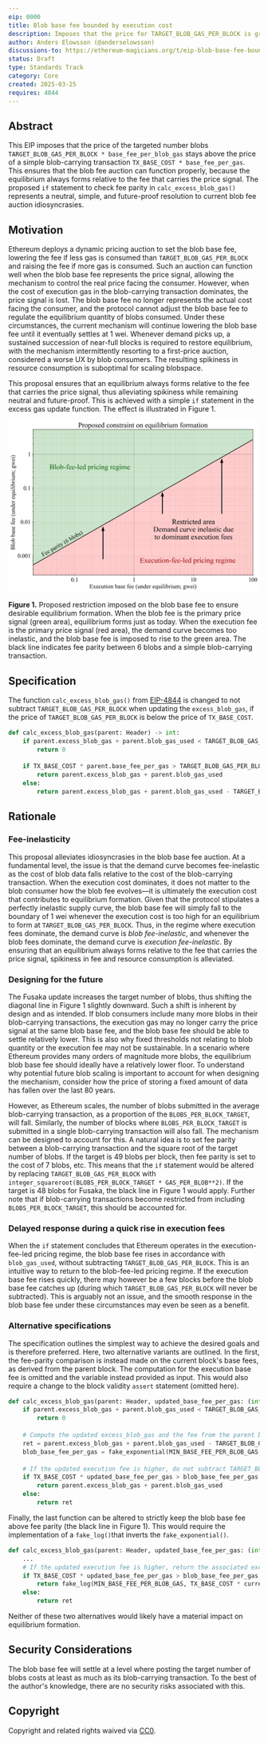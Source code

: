 ```yaml
---
eip: 0000
title: Blob base fee bounded by execution cost
description: Imposes that the price for TARGET_BLOB_GAS_PER_BLOCK is greater than the price for TX_BASE_COST
author: Anders Elowsson (@anderselowsson)
discussions-to: https://ethereum-magicians.org/t/eip-blob-base-fee-bounded-by-price-of-blob-carrying-transaction/23271
status: Draft
type: Standards Track
category: Core
created: 2025-03-25
requires: 4844
---
```


## Abstract

This EIP imposes that the price of the targeted number blobs `TARGET_BLOB_GAS_PER_BLOCK * base_fee_per_blob_gas` stays above the price of a simple blob-carrying transaction `TX_BASE_COST * base_fee_per_gas`. This ensures that the blob fee auction can function properly, because the equilibrium always forms relative to the fee that carries the price signal. The proposed `if` statement to check fee parity in `calc_excess_blob_gas()` represents a neutral, simple, and future-proof resolution to current blob fee auction idiosyncrasies.

## Motivation

Ethereum deploys a dynamic pricing auction to set the blob base fee, lowering the fee if less gas is consumed than `TARGET_BLOB_GAS_PER_BLOCK` and raising the fee if more gas is consumed. Such an auction can function well when the blob base fee represents the price signal, allowing the mechanism to control the real price facing the consumer. However, when the cost of execution gas in the blob-carrying transaction dominates, the price signal is lost. The blob base fee no longer represents the actual cost facing the consumer, and the protocol cannot adjust the blob base fee to regulate the equilibrium quantity of blobs consumed. Under these circumstances, the current mechanism will continue lowering the blob base fee until it eventually settles at 1 wei. Whenever demand picks up, a sustained succession of near-full blocks is required to restore equilibrium, with the mechanism intermittently resorting to a first-price auction, considered a worse UX by blob consumers. The resulting spikiness in resource consumption is suboptimal for scaling blobspace. 

This proposal ensures that an equilibrium always forms relative to the fee that carries the price signal, thus alleviating spikiness while remaining neutral and future-proof. This is achieved with a simple `if` statement in the excess gas update function. The effect is illustrated in Figure 1.

![Figure 1](../assets/eip-0000/1.png)

**Figure 1.** Proposed restriction imposed on the blob base fee to ensure desirable equilibrium formation. When the blob fee is the primary price signal (green area), equilibrium forms just as today. When the execution fee is the primary price signal (red area), the demand curve becomes too inelastic, and the blob base fee is imposed to rise to the green area. The black line indicates fee parity between 6 blobs and a simple blob-carrying transaction.

## Specification

The function `calc_excess_blob_gas()` from [EIP-4844](./eip-4844.md) is changed to not subtract `TARGET_BLOB_GAS_PER_BLOCK` when updating the `excess_blob_gas`, if the price of `TARGET_BLOB_GAS_PER_BLOCK` is below the price of `TX_BASE_COST`.

```python
def calc_excess_blob_gas(parent: Header) -> int:
    if parent.excess_blob_gas + parent.blob_gas_used < TARGET_BLOB_GAS_PER_BLOCK:
        return 0

    if TX_BASE_COST * parent.base_fee_per_gas > TARGET_BLOB_GAS_PER_BLOCK * get_base_fee_per_blob_gas(parent):
        return parent.excess_blob_gas + parent.blob_gas_used
    else:
        return parent.excess_blob_gas + parent.blob_gas_used - TARGET_BLOB_GAS_PER_BLOCK
```

## Rationale

### Fee-inelasticity

This proposal alleviates idiosyncrasies in the blob base fee auction. At a fundamental level, the issue is that the demand curve becomes fee-inelastic as the cost of blob data falls relative to the cost of the blob-carrying transaction. When the execution cost dominates, it does not matter to the blob consumer how the blob fee evolves—it is ultimately the execution cost that contributes to equilibrium formation. Given that the protocol stipulates a perfectly inelastic supply curve, the blob base fee will simply fall to the boundary of 1 wei whenever the execution cost is too high for an equilibrium to form at `TARGET_BLOB_GAS_PER_BLOCK`. Thus, in the regime where execution fees dominate, the demand curve is *blob fee-inelastic*, and whenever the blob fees dominate, the demand curve is *execution fee-inelastic*. By ensuring that an equilibrium always forms relative to the fee that carries the price signal, spikiness in fee and resource consumption is alleviated.

### Designing for the future

The Fusaka update increases the target number of blobs, thus shifting the diagonal line in Figure 1 slightly downward. Such a shift is inherent by design and as intended. If blob consumers include many more blobs in their blob-carrying transactions, the execution gas may no longer carry the price signal at the same blob base fee, and the blob base fee should be able to settle relatively lower. This is also why fixed thresholds not relating to blob quantity or the execution fee may not be sustainable. In a scenario where Ethereum provides many orders of magnitude more blobs, the equilibrium blob base fee should ideally have a relatively lower floor. To understand why potential future blob scaling is important to account for when designing the mechanism, consider how the price of storing a fixed amount of data has fallen over the last 80 years.

However, as Ethereum scales, the number of blobs submitted in the average blob-carrying transaction, as a proportion of the `BLOBS_PER_BLOCK_TARGET`, will fall. Similarly, the number of blocks where `BLOBS_PER_BLOCK_TARGET` is submitted in a single blob-carrying transaction will also fall. The mechanism can be designed to account for this. A natural idea is to set fee parity between a blob-carrying transaction and the square root of the target number of blobs. If the target is 49 blobs per block, then fee parity is set to the cost of 7 blobs, etc. This means that the `if` statement would be altered by replacing `TARGET_BLOB_GAS_PER_BLOCK` with `integer_squareroot(BLOBS_PER_BLOCK_TARGET * GAS_PER_BLOB**2)`. If the target is 48 blobs for Fusaka, the black line in Figure 1 would apply. Further note that if blob-carrying transactions become restricted from including `BLOBS_PER_BLOCK_TARGET`, this should be accounted for.

### Delayed response during a quick rise in execution fees

When the `if` statement concludes that Ethereum operates in the execution-fee-led pricing regime, the blob base fee rises in accordance with `blob_gas_used`, without subtracting `TARGET_BLOB_GAS_PER_BLOCK`. This is an intuitive way to return to the blob-fee-led pricing regime. If the execution base fee rises quickly, there may however be a few blocks before the blob base fee catches up (during which `TARGET_BLOB_GAS_PER_BLOCK` will never be subtracted). This is arguably not an issue, and the smooth response in the blob base fee under these circumstances may even be seen as a benefit.

### Alternative specifications

The specification outlines the simplest way to achieve the desired goals and is therefore preferred. Here, two alternative variants are outlined. In the first, the fee-parity comparison is instead made on the current block's base fees, as derived from the parent block. The computation for the execution base fee is omitted and the variable instead provided as input. This would also require a change to the block validity `assert` statement (omitted here).

```python
def calc_excess_blob_gas(parent: Header, updated_base_fee_per_gas: (int)) -> int:
    if parent.excess_blob_gas + parent.blob_gas_used < TARGET_BLOB_GAS_PER_BLOCK:
        return 0
    
    # Compute the updated excess_blob_gas and the fee from the parent block as normal
    ret = parent.excess_blob_gas + parent.blob_gas_used - TARGET_BLOB_GAS_PER_BLOCK 
    blob_base_fee_per_gas = fake_exponential(MIN_BASE_FEE_PER_BLOB_GAS, ret, BLOB_BASE_FEE_UPDATE_FRACTION)

    # If the updated execution fee is higher, do not subtract TARGET_BLOB_GAS_PER_BLOCK
    if TX_BASE_COST * updated_base_fee_per_gas > blob_base_fee_per_gas:
        return parent.excess_blob_gas + parent.blob_gas_used
    else:
        return ret
```

Finally, the last function can be altered to strictly keep the blob base fee above fee parity (the black line in Figure 1). This would require the implementation of a `fake_log()`that inverts the  `fake_exponential()`.

```python
def calc_excess_blob_gas(parent: Header, updated_base_fee_per_gas: (int)) -> int:
    ...
    # If the updated execution fee is higher, return the associated excess_blob_gas
    if TX_BASE_COST * updated_base_fee_per_gas > blob_base_fee_per_gas:
        return fake_log(MIN_BASE_FEE_PER_BLOB_GAS, TX_BASE_COST * current_base_fee_per_gas, BLOB_BASE_FEE_UPDATE_FRACTION)
    else:
        return ret
```

Neither of these two alternatives would likely have a material impact on equilibrium formation.

## Security Considerations

The blob base fee will settle at a level where posting the target number of blobs costs at least as much as its blob-carrying transaction. To the best of the author's knowledge, there are no security risks associated with this.

## Copyright

Copyright and related rights waived via [CC0](../LICENSE.md).
